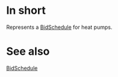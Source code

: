 # In short
Represents a [BidSchedule](./BidSchedule) for heat pumps.

# See also 
[BidSchedule](./BidSchedule)